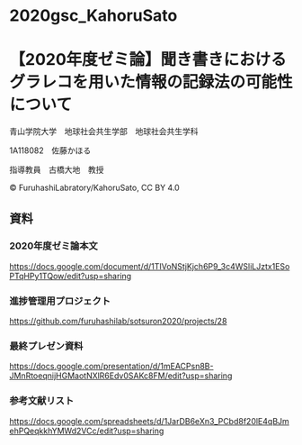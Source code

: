 # 2020gsc_KahoruSato
# 【2020年度ゼミ論】聞き書きにおけるグラレコを用いた情報の記録法の可能性について

青山学院大学　地球社会共生学部　地球社会共生学科

1A118082　佐藤かほる

指導教員　古橋大地　教授

© FuruhashiLabratory/KahoruSato, CC BY 4.0

## 資料

### 2020年度ゼミ論本文
https://docs.google.com/document/d/1TIVoNStjKjch6P9_3c4WSliLJztx1ESoPTqHPy1TQow/edit?usp=sharing

### 進捗管理用プロジェクト
https://github.com/furuhashilab/sotsuron2020/projects/28

### 最終プレゼン資料
https://docs.google.com/presentation/d/1mEACPsn8B-JMnRtoeqnijHGMaotNXlR6Edv0SAKc8FM/edit?usp=sharing

### 参考文献リスト
https://docs.google.com/spreadsheets/d/1JarDB6eXn3_PCbd8f20lE4qBJmehPQeqkkhYMWd2VCc/edit?usp=sharing
